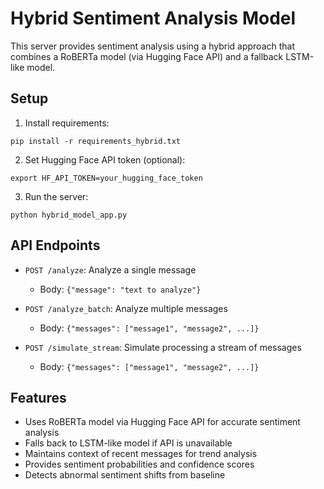 # Hybrid Sentiment Analysis Model

This server provides sentiment analysis using a hybrid approach that combines a RoBERTa model (via Hugging Face API) and a fallback LSTM-like model.

## Setup

1. Install requirements:
```
pip install -r requirements_hybrid.txt
```

2. Set Hugging Face API token (optional):
```
export HF_API_TOKEN=your_hugging_face_token
```

3. Run the server:
```
python hybrid_model_app.py
```

## API Endpoints

- `POST /analyze`: Analyze a single message
  - Body: `{"message": "text to analyze"}`
  
- `POST /analyze_batch`: Analyze multiple messages
  - Body: `{"messages": ["message1", "message2", ...]}`
  
- `POST /simulate_stream`: Simulate processing a stream of messages
  - Body: `{"messages": ["message1", "message2", ...]}`

## Features

- Uses RoBERTa model via Hugging Face API for accurate sentiment analysis
- Falls back to LSTM-like model if API is unavailable
- Maintains context of recent messages for trend analysis
- Provides sentiment probabilities and confidence scores
- Detects abnormal sentiment shifts from baseline 